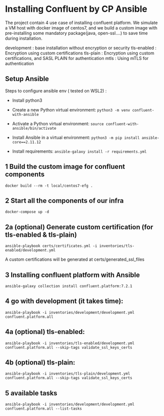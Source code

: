 # Installing Confluent by CP Ansible

The project contain 4 use case of installing confluent platform.
We simulate a VM host with docker image of centos7, and we build a custom image with pre-installing some mandatory package(java, open-ssl....) to save time during installation.

development : base installation without encryption or security
tls-enabled : Encryption using custom certifications
tls-plain : Encryption using custom certifications, and SASL PLAIN for authentication
mtls : Using mTLS for authentication

## Setup Ansible

Steps to configure ansible env ( tested on WSL2) :

- Install python3

- Create a new Python virtual environment: `python3 -m venv confluent-with-ansible`

- Activate a Python virtual environment: `source confluent-with-ansible/bin/activate`

- Install Ansible in a virtual environment: `python3 -m pip install ansible-core==2.11.12` 

- Install requirements:  `ansible-galaxy install -r requirements.yml`

## 1 Build the custom image for confluent components

`docker build --rm -t local/centos7-efg .`

## 2 Start all the components of our infra

`docker-compose up -d`

## 2a (optional) Generate custom certification (for tls-enabled & tls-plain)

`ansible-playbook certs/certificates.yml -i inventories/tls-enabled/development.yml`

A custom certifications will be generated at certs/generated_ssl_files

## 3 Installing confluent platform with Ansible

`ansible-galaxy collection install confluent.platform:7.2.1`

## 4 go with development (it takes time):

`ansible-playbook -i inventories/development/development.yml confluent.platform.all`

## 4a (optional) tls-enabled:

`ansible-playbook -i inventories/tls-enabled/development.yml confluent.platform.all --skip-tags validate_ssl_keys_certs`

## 4b (optional) tls-plain:

`ansible-playbook -i inventories/tls-plain/development.yml confluent.platform.all --skip-tags validate_ssl_keys_certs`

## 5 available tasks
`ansible-playbook -i inventories/development/development.yml confluent.platform.all --list-tasks`
